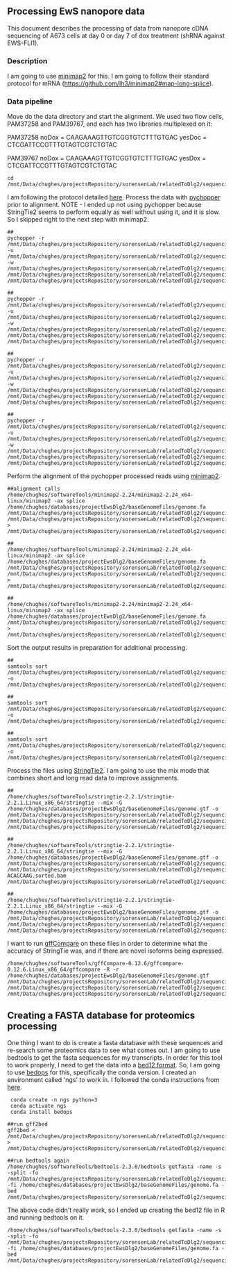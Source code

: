 ## Processing EwS nanopore data

This document describes the processing of data from nanopore cDNA sequencing of A673 cells at day 0 or day 7 of dox treatment (shRNA against EWS-FLI1).

### Description

I am going to use [minimap2](https://github.com/lh3/minimap2) for this. I am going to follow their standard protocol for mRNA (https://github.com/lh3/minimap2#map-long-splice).

### Data pipeline

Move do the data directory and start the alignment. We used two flow cells, PAM37258 and PAM39767, and each has two libraries multiplexed on it:

PAM37258
noDox = CAAGAAAGTTGTCGGTGTCTTTGTGAC
yesDoc = CTCGATTCCGTTTGTAGTCGTCTGTAC

PAM39767
noDox = CAAGAAAGTTGTCGGTGTCTTTGTGAC
yesDox = CTCGATTCCGTTTGTAGTCGTCTGTAC

```shell
cd /mnt/Data/chughes/projectsRepository/sorensenLab/relatedToDlg2/sequencing20221025_a673EwsFli1DoxNanopore
```

I am following the protocol detailed [here](https://github.com/epi2me-labs/wf-transcriptomes). Process the data with [pychopper](https://github.com/epi2me-labs/pychopper) prior to alignment. NOTE - I ended up not using pychopper because StringTie2 seems to perform equally as well without using it, and it is slow. So I skipped right to the next step with minimap2.

```shell
##
pychopper -r /mnt/Data/chughes/projectsRepository/sorensenLab/relatedToDlg2/sequencing20221025_a673EwsFli1DoxNanopore/results/PAM37258_noDox_report.pdf -u /mnt/Data/chughes/projectsRepository/sorensenLab/relatedToDlg2/sequencing20221025_a673EwsFli1DoxNanopore/results/PAM37258_noDox_unclassified.fq -w /mnt/Data/chughes/projectsRepository/sorensenLab/relatedToDlg2/sequencing20221025_a673EwsFli1DoxNanopore/results/PAM37258_noDox_rescued.fq /mnt/Data/chughes/projectsRepository/sorensenLab/relatedToDlg2/sequencing20221025_a673EwsFli1DoxNanopore/raw/IX11100/PAM37258/PAM37258_CAAGAAAGTTGTCGGTGTCTTTGTGAC_pass_fastq_concat.fastq.gz /mnt/Data/chughes/projectsRepository/sorensenLab/relatedToDlg2/sequencing20221025_a673EwsFli1DoxNanopore/results/PAM37258_noDox_full_length_output.fq

##
pychopper -r /mnt/Data/chughes/projectsRepository/sorensenLab/relatedToDlg2/sequencing20221025_a673EwsFli1DoxNanopore/results/PAM37258_yesDox_report.pdf -u /mnt/Data/chughes/projectsRepository/sorensenLab/relatedToDlg2/sequencing20221025_a673EwsFli1DoxNanopore/results/PAM37258_yesDox_unclassified.fq -w /mnt/Data/chughes/projectsRepository/sorensenLab/relatedToDlg2/sequencing20221025_a673EwsFli1DoxNanopore/results/PAM37258_yesDox_rescued.fq /mnt/Data/chughes/projectsRepository/sorensenLab/relatedToDlg2/sequencing20221025_a673EwsFli1DoxNanopore/raw/IX11100/PAM37258/PAM37258_CTCGATTCCGTTTGTAGTCGTCTGTAC_pass_fastq_concat.fastq.gz /mnt/Data/chughes/projectsRepository/sorensenLab/relatedToDlg2/sequencing20221025_a673EwsFli1DoxNanopore/results/PAM37258_yesDox_full_length_output.fq

##
pychopper -r /mnt/Data/chughes/projectsRepository/sorensenLab/relatedToDlg2/sequencing20221025_a673EwsFli1DoxNanopore/results/PAM39767_noDox_report.pdf -u /mnt/Data/chughes/projectsRepository/sorensenLab/relatedToDlg2/sequencing20221025_a673EwsFli1DoxNanopore/results/PAM39767_noDox_unclassified.fq -w /mnt/Data/chughes/projectsRepository/sorensenLab/relatedToDlg2/sequencing20221025_a673EwsFli1DoxNanopore/results/PAM39767_noDox_rescued.fq /mnt/Data/chughes/projectsRepository/sorensenLab/relatedToDlg2/sequencing20221025_a673EwsFli1DoxNanopore/raw/IX11100/PAM39767/PAM39767_CAAGAAAGTTGTCGGTGTCTTTGTGAC_pass_fastq_concat.fastq.gz /mnt/Data/chughes/projectsRepository/sorensenLab/relatedToDlg2/sequencing20221025_a673EwsFli1DoxNanopore/results/PAM39767_noDox_full_length_output.fq

##
pychopper -r /mnt/Data/chughes/projectsRepository/sorensenLab/relatedToDlg2/sequencing20221025_a673EwsFli1DoxNanopore/results/PAM39767_yesDox_report.pdf -u /mnt/Data/chughes/projectsRepository/sorensenLab/relatedToDlg2/sequencing20221025_a673EwsFli1DoxNanopore/results/PAM39767_yesDox_unclassified.fq -w /mnt/Data/chughes/projectsRepository/sorensenLab/relatedToDlg2/sequencing20221025_a673EwsFli1DoxNanopore/results/PAM39767_yesDox_rescued.fq /mnt/Data/chughes/projectsRepository/sorensenLab/relatedToDlg2/sequencing20221025_a673EwsFli1DoxNanopore/raw/IX11100/PAM39767/PAM39767_CTCGATTCCGTTTGTAGTCGTCTGTAC_pass_fastq_concat.fastq.gz /mnt/Data/chughes/projectsRepository/sorensenLab/relatedToDlg2/sequencing20221025_a673EwsFli1DoxNanopore/results/PAM39767_yesDox_full_length_output.fq
```

Perform the alignment of the pychopper processed reads using [minimap2](https://github.com/lh3/minimap2). 

```shell
##alignment calls
/home/chughes/softwareTools/minimap2-2.24/minimap2-2.24_x64-linux/minimap2 -ax splice /home/chughes/databases/projectEwsDlg2/baseGenomeFiles/genome.fa /mnt/Data/chughes/projectsRepository/sorensenLab/relatedToDlg2/sequencing20221025_a673EwsFli1DoxNanopore/raw/IX11100/PAM37258/PAM37258_CAAGAAAGTTGTCGGTGTCTTTGTGAC_pass_fastq_concat.fastq.gz /mnt/Data/chughes/projectsRepository/sorensenLab/relatedToDlg2/sequencing20221025_a673EwsFli1DoxNanopore/raw/IX11100/PAM39767/PAM39767_CAAGAAAGTTGTCGGTGTCTTTGTGAC_pass_fastq_concat.fastq.gz > /mnt/Data/chughes/projectsRepository/sorensenLab/relatedToDlg2/sequencing20221025_a673EwsFli1DoxNanopore/results/noDox.aligned.sam

##
/home/chughes/softwareTools/minimap2-2.24/minimap2-2.24_x64-linux/minimap2 -ax splice /home/chughes/databases/projectEwsDlg2/baseGenomeFiles/genome.fa /mnt/Data/chughes/projectsRepository/sorensenLab/relatedToDlg2/sequencing20221025_a673EwsFli1DoxNanopore/raw/IX11100/PAM37258/PAM37258_CTCGATTCCGTTTGTAGTCGTCTGTAC_pass_fastq_concat.fastq.gz /mnt/Data/chughes/projectsRepository/sorensenLab/relatedToDlg2/sequencing20221025_a673EwsFli1DoxNanopore/raw/IX11100/PAM39767/PAM39767_CTCGATTCCGTTTGTAGTCGTCTGTAC_pass_fastq_concat.fastq.gz > /mnt/Data/chughes/projectsRepository/sorensenLab/relatedToDlg2/sequencing20221025_a673EwsFli1DoxNanopore/results/yesDox.aligned.sam

##
/home/chughes/softwareTools/minimap2-2.24/minimap2-2.24_x64-linux/minimap2 -ax splice /home/chughes/databases/projectEwsDlg2/baseGenomeFiles/genome.fa /mnt/Data/chughes/projectsRepository/sorensenLab/relatedToDlg2/sequencing20210406_a673ShEwsFli1ParentNanopore/raw/PAG30106.fastq > /mnt/Data/chughes/projectsRepository/sorensenLab/relatedToDlg2/sequencing20210406_a673ShEwsFli1ParentNanopore/results/noDoxParental.aligned.sam
```

Sort the output results in preparation for additional processing.

```shell
##
samtools sort /mnt/Data/chughes/projectsRepository/sorensenLab/relatedToDlg2/sequencing20221025_a673EwsFli1DoxNanopore/results/noDox.aligned.sam -o /mnt/Data/chughes/projectsRepository/sorensenLab/relatedToDlg2/sequencing20221025_a673EwsFli1DoxNanopore/results/noDox.aligned.sorted.bam

##
samtools sort /mnt/Data/chughes/projectsRepository/sorensenLab/relatedToDlg2/sequencing20221025_a673EwsFli1DoxNanopore/results/yesDox.aligned.sam -o /mnt/Data/chughes/projectsRepository/sorensenLab/relatedToDlg2/sequencing20221025_a673EwsFli1DoxNanopore/results/yesDox.aligned.sorted.bam

##
samtools sort /mnt/Data/chughes/projectsRepository/sorensenLab/relatedToDlg2/sequencing20210406_a673ShEwsFli1ParentNanopore/results/noDoxParental.aligned.sam -o /mnt/Data/chughes/projectsRepository/sorensenLab/relatedToDlg2/sequencing20210406_a673ShEwsFli1ParentNanopore/results/noDoxParental.aligned.sorted.bam
```

Process the files using [StringTie2](http://ccb.jhu.edu/software/stringtie/index.shtml?t=manual#mix). I am going to use the mix mode that combines short and long read data to improve assignments.

```shell
##
/home/chughes/softwareTools/stringtie-2.2.1/stringtie-2.2.1.Linux_x86_64/stringtie --mix -G /home/chughes/databases/projectEwsDlg2/baseGenomeFiles/genome.gtf -o /mnt/Data/chughes/projectsRepository/sorensenLab/relatedToDlg2/sequencing20221025_a673EwsFli1DoxNanopore/results/noDox.transcripts.gtf /mnt/Data/chughes/projectsRepository/sorensenLab/relatedToDlg2/sequencing20220725_chrisA673EwsFli1ShrnaPolysomes/results/F115829.sorted.bam /mnt/Data/chughes/projectsRepository/sorensenLab/relatedToDlg2/sequencing20221025_a673EwsFli1DoxNanopore/results/noDox.aligned.sorted.bam

##
/home/chughes/softwareTools/stringtie-2.2.1/stringtie-2.2.1.Linux_x86_64/stringtie --mix -G /home/chughes/databases/projectEwsDlg2/baseGenomeFiles/genome.gtf -o /mnt/Data/chughes/projectsRepository/sorensenLab/relatedToDlg2/sequencing20221025_a673EwsFli1DoxNanopore/results/yesDox.transcripts.gtf /mnt/Data/chughes/projectsRepository/sorensenLab/relatedToDlg2/sequencing20220725_chrisA673EwsFli1ShrnaPolysomes/results/TCGCATTG-ACAGCAAG.sorted.bam /mnt/Data/chughes/projectsRepository/sorensenLab/relatedToDlg2/sequencing20221025_a673EwsFli1DoxNanopore/results/yesDox.aligned.sorted.bam

##
/home/chughes/softwareTools/stringtie-2.2.1/stringtie-2.2.1.Linux_x86_64/stringtie --mix -G /home/chughes/databases/projectEwsDlg2/baseGenomeFiles/genome.gtf -o /mnt/Data/chughes/projectsRepository/sorensenLab/relatedToDlg2/sequencing20210406_a673ShEwsFli1ParentNanopore/results/noDoxParental.transcripts.gtf /mnt/Data/chughes/projectsRepository/sorensenLab/relatedToDlg2/sequencing20220725_chrisA673EwsFli1ShrnaPolysomes/results/F115829.sorted.bam /mnt/Data/chughes/projectsRepository/sorensenLab/relatedToDlg2/sequencing20210406_a673ShEwsFli1ParentNanopore/results/noDoxParental.aligned.sorted.bam
```

I want to run [gffCompare](https://ccb.jhu.edu/software/stringtie/gffcompare.shtml) on these files in order to determine what the accuracy of StringTie was, and if there are novel isoforms being expressed.

```shell
/home/chughes/softwareTools/gffCompare-0.12.6/gffcompare-0.12.6.Linux_x86_64/gffcompare -R -r /home/chughes/databases/projectEwsDlg2/baseGenomeFiles/genome.gtf /mnt/Data/chughes/projectsRepository/sorensenLab/relatedToDlg2/sequencing20221025_a673EwsFli1DoxNanopore/results/noDox.transcripts.gtf /mnt/Data/chughes/projectsRepository/sorensenLab/relatedToDlg2/sequencing20210406_a673ShEwsFli1ParentNanopore/results/noDoxParental.transcripts.gtf /mnt/Data/chughes/projectsRepository/sorensenLab/relatedToDlg2/sequencing20221025_a673EwsFli1DoxNanopore/results/yesDox.transcripts.gtf
```




## Creating a FASTA database for proteomics processing

One thing I want to do is create a fasta database with these sequences and re-search some proteomics data to see what comes out. I am going to use bedtools to get the fasta sequences for my transcripts. In order for this tool to work properly, I need to get the data into a [bed12 format](https://bedtools.readthedocs.io/en/latest/content/general-usage.html). So, I am going to use [bedops](https://bedops.readthedocs.io/en/latest/content/installation.html#installation-via-bioconda) for this, specifically the conda version. I created an environment called 'ngs' to work in. I followed the conda instructions from [here](https://genomics.sschmeier.com/ngs-tools/index.html). 

```shell
 conda create -n ngs python=3
 conda activate ngs
 conda install bedops

##run gff2bed
gff2bed < /mnt/Data/chughes/projectsRepository/sorensenLab/relatedToDlg2/sequencing20221025_a673EwsFli1DoxNanopore/results/noDox.transcripts.filtered.gff > /mnt/Data/chughes/projectsRepository/sorensenLab/relatedToDlg2/sequencing20221025_a673EwsFli1DoxNanopore/results/noDox.transcripts.filtered.bed

##run bedtools again
/home/chughes/softwareTools/bedtools-2.3.0/bedtools getfasta -name -s -split -fo /mnt/Data/chughes/projectsRepository/sorensenLab/relatedToDlg2/sequencing20221025_a673EwsFli1DoxNanopore/results/noDox.transcripts.filtered.fa  -fi /home/chughes/databases/projectEwsDlg2/baseGenomeFiles/genome.fa -bed /mnt/Data/chughes/projectsRepository/sorensenLab/relatedToDlg2/sequencing20221025_a673EwsFli1DoxNanopore/results/noDox.transcripts.filtered.bed
```

The above code didn't really work, so I ended up creating the bed12 file in R and running bedtools on it.

```shell
/home/chughes/softwareTools/bedtools-2.3.0/bedtools getfasta -name -s -split -fo /mnt/Data/chughes/projectsRepository/sorensenLab/relatedToDlg2/sequencing20221025_a673EwsFli1DoxNanopore/results/noDox.transcripts.filtered.fa  -fi /home/chughes/databases/projectEwsDlg2/baseGenomeFiles/genome.fa -bed /mnt/Data/chughes/projectsRepository/sorensenLab/relatedToDlg2/sequencing20221025_a673EwsFli1DoxNanopore/results/noDox.transcripts.filtered2.bed
```



